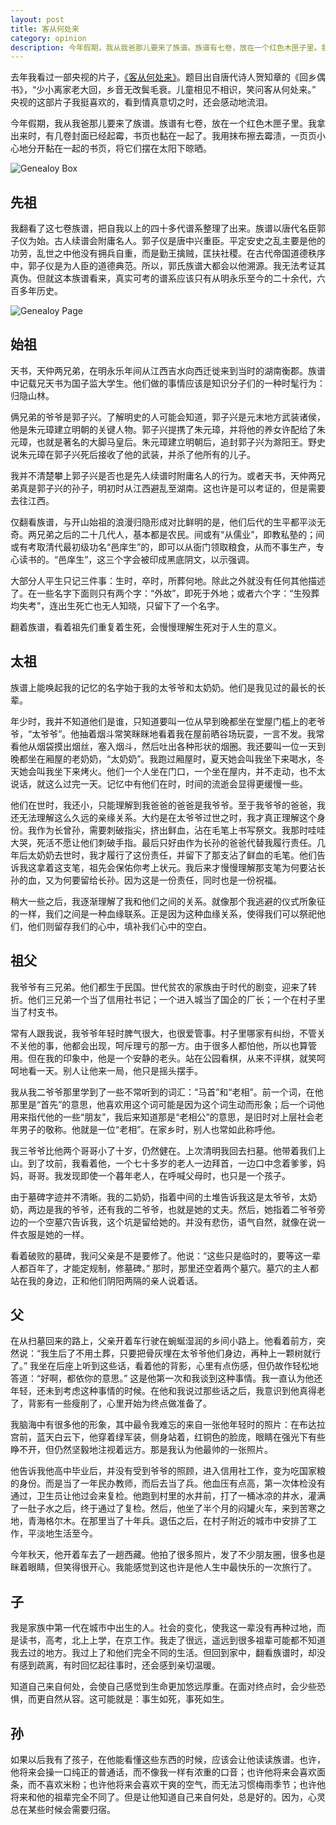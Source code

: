 ```yaml
---
layout: post
title: 客从何处来
category: opinion
description: 今年假期，我从我爸那儿要来了族谱。族谱有七卷，放在一个红色木匣子里。我拿出来时，有几卷封面已经起霉，书页也黏在一起了。我用抹布擦去霉渍，一页页小心地分开黏在一起的书页，将它们摆在太阳下晾晒。
---
```

去年我看过一部央视的片子，[《客从何处来》](https://movie.douban.com/subject/25875051/)。题目出自唐代诗人贺知章的《回乡偶书》，“少小离家老大回，乡音无改鬓毛衰。儿童相见不相识，笑问客从何处来。” 央视的这部片子我挺喜欢的，看到情真意切之时，还会感动地流泪。

今年假期，我从我爸那儿要来了族谱。族谱有七卷，放在一个红色木匣子里。我拿出来时，有几卷封面已经起霉，书页也黏在一起了。我用抹布擦去霉渍，一页页小心地分开黏在一起的书页，将它们摆在太阳下晾晒。

![Genealoy Box](/images/opinion/Ancestor/genealogy-1.jpg)

## 先祖

我翻看了这七卷族谱，把自我以上的四十多代谱系整理了出来。族谱以唐代名臣郭子仪为始。古人续谱会附庸名人。郭子仪是唐中兴重臣。平定安史之乱主要是他的功劳，乱世之中他没有拥兵自重，而是勤王擒贼，匡扶社稷。在古代帝国道德秩序中，郭子仪是为人臣的道德典范。所以，郭氏族谱大都会以他溯源。我无法考证其真伪。但就这本族谱看来，真实可考的谱系应该只有从明永乐至今的二十余代，六百多年历史。

![Genealoy Page](/images/opinion/Ancestor/genealogy-2.jpg)

## 始祖

天书，天仲两兄弟，在明永乐年间从江西吉水向西迁徙来到当时的湖南衡郡。族谱中记载兄天书为国子监大学生。他们做的事情应该是知识分子们的一种时髦行为：归隐山林。

俩兄弟的爷爷是郭子兴。了解明史的人可能会知道，郭子兴是元末地方武装诸侯，他是朱元璋建立明朝的关键人物。郭子兴提携了朱元璋，并将他的养女许配给了朱元璋，也就是著名的大脚马皇后。朱元璋建立明朝后，追封郭子兴为滁阳王。野史说朱元璋在郭子兴死后接收了他的武装，并杀了他所有的儿子。

我并不清楚攀上郭子兴是否也是先人续谱时附庸名人的行为。或者天书，天仲两兄弟真是郭子兴的孙子，明初时从江西避乱至湖南。这也许是可以考证的，但是需要去往江西。

仅翻看族谱，与开山始祖的浪漫归隐形成对比鲜明的是，他们后代的生平都平淡无奇。两兄弟之后的二十几代人，基本都是农民。间或有“从儒业”，即教私塾的；间或有考取清代最初级功名“邑庠生”的，即可以从衙门领取粮食，从而不事生产，专心读书的。“邑庠生”，这三个字会被印成黑底阴文，以示强调。

大部分人平生只记三件事：生时，卒时，所葬何地。除此之外就没有任何其他描述了。在一些名字下面则只有两个字：“外故”，即死于外地；或者六个字：“生殁葬均失考”，连出生死亡也无人知晓，只留下了一个名字。

翻着族谱，看着祖先们重复着生死，会慢慢理解生死对于人生的意义。

## 太祖

族谱上能唤起我的记忆的名字始于我的太爷爷和太奶奶。他们是我见过的最长的长辈。

年少时，我并不知道他们是谁，只知道要叫一位从早到晚都坐在堂屋门槛上的老爷爷，“太爷爷”。他抽着烟斗常笑眯眯地看着我在屋前晒谷场玩耍，一言不发。我常看他从烟袋摸出烟丝，塞入烟斗，然后吐出各种形状的烟圈。我还要叫一位一天到晚都坐在厢屋的老奶奶，“太奶奶”。我跑过厢屋时，夏天她会叫我坐下来喝水，冬天她会叫我坐下来烤火。他们一个人坐在门口，一个坐在屋内，并不走动，也不太说话，就这么过完一天。记忆中有他们在时，时间的流逝会显得更缓慢一些。

他们在世时，我还小，只能理解到我爸爸的爸爸是我爷爷。至于我爷爷的爸爸，我还无法理解这么久远的亲缘关系。大约是在太爷爷过世之时，我才真正理解这个身份。我作为长曾孙，需要刺破指尖，挤出鲜血，沾在毛笔上书写祭文。我那时哇哇大哭，死活不愿让他们刺破手指。最后只好由作为长孙的爸爸代替我履行责任。几年后太奶奶去世时，我才履行了这份责任，并留下了那支沾了鲜血的毛笔。他们告诉我这拿着这支笔，祖先会保佑你考上状元。我后来才慢慢理解那支笔为何要沾长孙的血，又为何要留给长孙。因为这是一份责任，同时也是一份祝福。

稍大一些之后，我逐渐理解了我和他们之间的关系。就像那个我逃避的仪式所象征的一样，我们之间是一种血缘联系。正是因为这种血缘关系，使得我们可以祭祀他们，他们则留存我们的心中，填补我们心中的空白。

## 祖父

我爷爷有三兄弟。他们都生于民国。世代贫农的家族由于时代的剧变，迎来了转折。他们三兄弟一个当了信用社书记；一个进入城当了国企的厂长；一个在村子里当了村支书。

常有人跟我说，我爷爷年轻时脾气很大，也很爱管事。村子里哪家有纠纷，不管关不关他的事，他都会出现，呵斥理亏的那一方。由于很多人都怕他，所以也算管用。但在我的印象中，他是一个安静的老头。站在公园看棋，从来不评棋，就笑呵呵地看一天。别人让他来一局，他只是摇头摆手。

我从我二爷爷那里学到了一些不常听到的词汇：“马首”和“老相”。前一个词，在他那里是“首先”的意思，他喜欢用这个词可能是因为这个词生动而形象；后一个词他用来指代他的一些“朋友”，我后来知道那是“老相公”的意思，是旧时对上层社会老年男子的敬称。他就是一位“老相”。在家乡时，别人也常如此称呼他。

我三爷爷比他两个哥哥小了十岁，仍然健在。上次清明我回去扫墓。他带着我们上山。到了坟前，我看着他，一个七十多岁的老人一边拜首，一边口中念着爹爹，妈妈，哥哥。我发现即使一个暮年老人，在呼喊父母时，也只是一个孩子。

由于墓碑字迹并不清晰。我的二奶奶，指着中间的土堆告诉我这是太爷爷，太奶奶，两边是我的爷爷，还有我的二爷爷，也就是她的丈夫。然后，她指着二爷爷旁边的一个空墓穴告诉我，这个坑是留给她的。并没有悲伤，语气自然，就像在说一件衣服是她的一样。

看着破败的墓碑，我问父亲是不是要修了。他说：“这些只是临时的，要等这一辈人都百年了，才能定规制，修墓碑。” 那时，那里还空着两个墓穴。墓穴的主人都站在我的身边，正和他们阴阳两隔的亲人说着话。

## 父

在从扫墓回来的路上，父亲开着车行驶在蜿蜒湿润的乡间小路上。他看着前方，突然说：“我生后了不用土葬，只要把骨灰埋在太爷爷他们身边，再种上一颗树就行了。” 我坐在后座上听到这些话，看着他的背影，心里有点伤感，但仍故作轻松地答道：“好啊，都依你的意思。” 这是他第一次和我谈到这种事情。我一直认为他还年轻，还未到考虑这种事情的时候。在他和我说过那些话之后，我意识到他真得老了，背影有一些瘦削了，心里开始为终点做准备了。

我脑海中有很多他的形象，其中最令我难忘的来自一张他年轻时的照片：在布达拉宫前，蓝天白云下，他穿着绿军装，侧身站着，红铜色的脸庞，眼睛在强光下有些睁不开，但仍然坚毅地注视着远方。那是我认为他最帅的一张照片。

他告诉我他高中毕业后，并没有受到爷爷的照顾，进入信用社工作，变为吃国家粮的身份。而是当了一年民办教师，而后去当了兵。他血压有点高，第一次体检没有通过，卫生员让他过会来复检。他跑到村里的水井前，打了一桶冰凉的井水，灌满了一肚子水之后，终于通过了复检。然后，他坐了半个月的闷罐火车，来到苦寒之地，青海格尔木。在那里当了十年兵。退伍之后，在村子附近的城市中安排了工作，平淡地生活至今。

今年秋天，他开着车去了一趟西藏。他拍了很多照片，发了不少朋友圈，很多也是眯着眼睛，但笑得很开心。我能感觉到这也许是他人生中最快乐的一次旅行了。

## 子

我是家族中第一代在城市中出生的人。社会的变化，使我这一辈没有再种过地，而是读书，高考，北上上学，在京工作。我走了很远，遥远到很多祖辈可能都不知道我去过的地方。我过上了和他们完全不同的生活。但回到家中，翻看族谱时，却没有感到疏离，有时回忆起往事时，还会感到亲切温暖。

知道自己来自何处，会使自己感觉到生命更加悠远厚重。在面对终点时，会少些恐惧，而更自然从容。这可能就是：事生如死，事死如生。

## 孙

如果以后我有了孩子，在他能看懂这些东西的时候，应该会让他读读族谱。也许，他将来会操一口纯正的普通话，而不像我一样有浓重的口音；也许他将来会喜欢面条，而不喜欢米粉；也许他将来会喜欢干爽的空气，而无法习惯梅雨季节；也许他将来和他的祖辈完全不同了。但是让他知道自己来自何处，总是好的。因为，心灵总在某些时候会需要归宿。